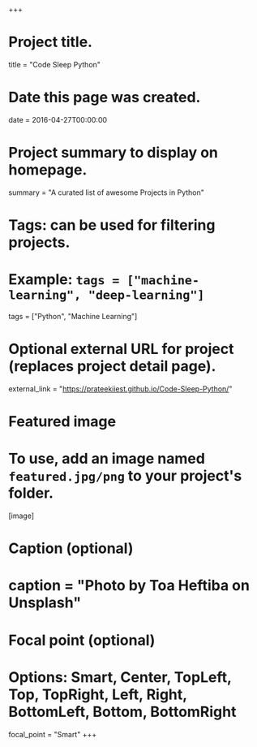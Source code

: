 +++
# Project title.
title = "Code Sleep Python"

# Date this page was created.
date = 2016-04-27T00:00:00

# Project summary to display on homepage.
summary = "A curated list of awesome Projects in Python"

# Tags: can be used for filtering projects.
# Example: `tags = ["machine-learning", "deep-learning"]`
tags = ["Python", "Machine Learning"]

# Optional external URL for project (replaces project detail page).
external_link = "https://prateekiiest.github.io/Code-Sleep-Python/"

# Featured image
# To use, add an image named `featured.jpg/png` to your project's folder. 
[image]
  # Caption (optional)
  # caption = "Photo by Toa Heftiba on Unsplash"

  # Focal point (optional)
  # Options: Smart, Center, TopLeft, Top, TopRight, Left, Right, BottomLeft, Bottom, BottomRight
  focal_point = "Smart"
+++
